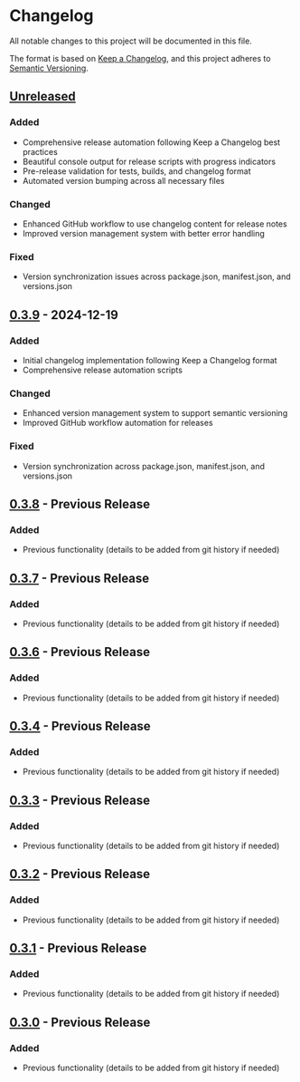 # Changelog

All notable changes to this project will be documented in this file.

The format is based on [Keep a Changelog](https://keepachangelog.com/en/1.0.0/),
and this project adheres to [Semantic Versioning](https://semver.org/spec/v2.0.0.html).

## [Unreleased]

### Added
- Comprehensive release automation following Keep a Changelog best practices
- Beautiful console output for release scripts with progress indicators
- Pre-release validation for tests, builds, and changelog format
- Automated version bumping across all necessary files

### Changed
- Enhanced GitHub workflow to use changelog content for release notes
- Improved version management system with better error handling

### Fixed
- Version synchronization issues across package.json, manifest.json, and versions.json

## [0.3.9] - 2024-12-19

### Added
- Initial changelog implementation following Keep a Changelog format
- Comprehensive release automation scripts

### Changed
- Enhanced version management system to support semantic versioning
- Improved GitHub workflow automation for releases

### Fixed
- Version synchronization across package.json, manifest.json, and versions.json

## [0.3.8] - Previous Release

### Added
- Previous functionality (details to be added from git history if needed)

## [0.3.7] - Previous Release

### Added
- Previous functionality (details to be added from git history if needed)

## [0.3.6] - Previous Release

### Added
- Previous functionality (details to be added from git history if needed)

## [0.3.4] - Previous Release

### Added
- Previous functionality (details to be added from git history if needed)

## [0.3.3] - Previous Release

### Added
- Previous functionality (details to be added from git history if needed)

## [0.3.2] - Previous Release

### Added
- Previous functionality (details to be added from git history if needed)

## [0.3.1] - Previous Release

### Added
- Previous functionality (details to be added from git history if needed)

## [0.3.0] - Previous Release

### Added
- Previous functionality (details to be added from git history if needed)

[Unreleased]: https://github.com/gtg922r/obsidian-entities/compare/v0.3.9...HEAD
[0.3.9]: https://github.com/gtg922r/obsidian-entities/compare/v0.3.8...v0.3.9
[0.3.8]: https://github.com/gtg922r/obsidian-entities/compare/v0.3.7...v0.3.8
[0.3.7]: https://github.com/gtg922r/obsidian-entities/compare/v0.3.6...v0.3.7
[0.3.6]: https://github.com/gtg922r/obsidian-entities/compare/v0.3.4...v0.3.6
[0.3.4]: https://github.com/gtg922r/obsidian-entities/compare/v0.3.3...v0.3.4
[0.3.3]: https://github.com/gtg922r/obsidian-entities/compare/v0.3.2...v0.3.3
[0.3.2]: https://github.com/gtg922r/obsidian-entities/compare/v0.3.1...v0.3.2
[0.3.1]: https://github.com/gtg922r/obsidian-entities/compare/v0.3.0...v0.3.1
[0.3.0]: https://github.com/gtg922r/obsidian-entities/releases/tag/v0.3.0